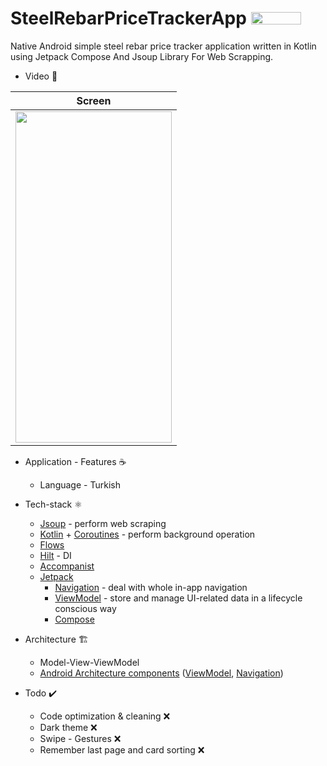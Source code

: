 # SteelRebarPriceTrackerApp <img src="https://img.shields.io/badge/Android-3DDC84?style=for-the-badge&logo=android&logoColor=white" width="80" height="20">

Native Android simple steel rebar price tracker application written in Kotlin using Jetpack Compose And Jsoup Library For Web Scrapping.

* Video 🧪

|Screen|
|------|
|<img src="https://user-images.githubusercontent.com/50905347/163539558-6c6dfa4e-fa9e-4e93-a0af-75cd99eb49c8.gif" width="250" height="530">|

* Application - Features ☕
   * Language - Turkish

* Tech-stack ⚛️
    * [Jsoup](https://jsoup.org) - perform web scraping
    * [Kotlin](https://kotlinlang.org/) + [Coroutines](https://kotlinlang.org/docs/reference/coroutines-overview.html) - perform background operation
    * [Flows](https://developer.android.com/kotlin/flow)
    * [Hilt](https://github.com/google/dagger) - DI
    * [Accompanist](https://github.com/google/accompanist)
    * [Jetpack](https://developer.android.com/jetpack)
        * [Navigation](https://developer.android.com/topic/libraries/architecture/navigation/) - deal with whole in-app navigation      
        * [ViewModel](https://developer.android.com/topic/libraries/architecture/viewmodel) - store and manage UI-related data in a lifecycle conscious way
        * [Compose](https://developer.android.com/jetpack/compose)
* Architecture 🏗️
    * Model-View-ViewModel
    * [Android Architecture components](https://developer.android.com/topic/libraries/architecture) ([ViewModel](https://developer.android.com/topic/libraries/architecture/viewmodel), [Navigation](https://developer.android.com/jetpack/androidx/releases/navigation))
 
 * Todo ✔️
   * Code optimization & cleaning ❌
   * Dark theme ❌
   * Swipe - Gestures ❌
   * Remember last page and card 	sorting ❌
 
